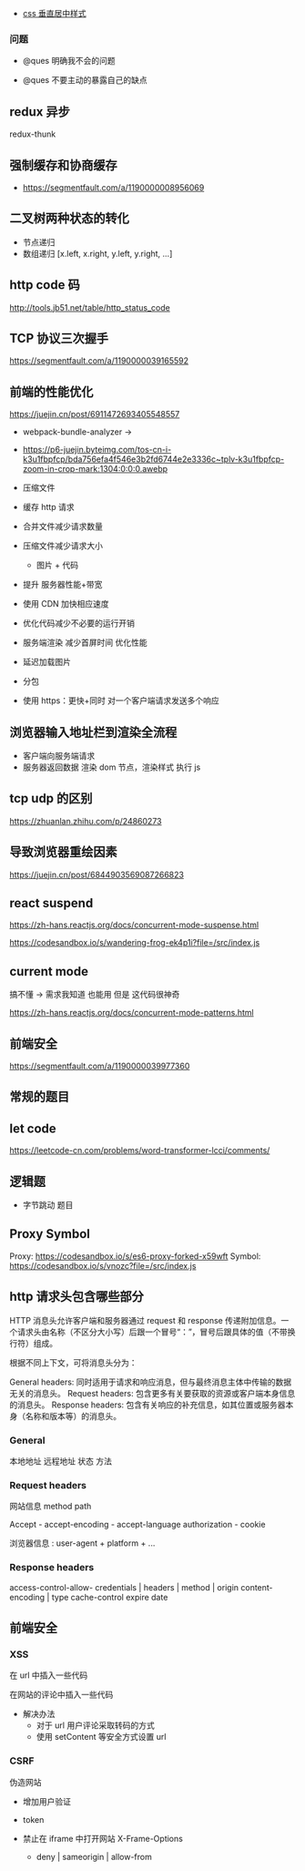 - [css 垂直居中样式](https://codesandbox.io/s/review-align-center-cb9wyc)

### 问题

- @ques 明确我不会的问题

- @ques 不要主动的暴露自己的缺点

## redux 异步

redux-thunk

## 强制缓存和协商缓存

- https://segmentfault.com/a/1190000008956069

## 二叉树两种状态的转化

- 节点递归
- 数组递归 [x.left, x.right, y.left, y.right, ...]

## http code 码

http://tools.jb51.net/table/http_status_code

## TCP 协议三次握手

https://segmentfault.com/a/1190000039165592

## 前端的性能优化

https://juejin.cn/post/6911472693405548557

- webpack-bundle-analyzer ->

- https://p6-juejin.byteimg.com/tos-cn-i-k3u1fbpfcp/bda756efa4f546e3b2fd6744e2e3336c~tplv-k3u1fbpfcp-zoom-in-crop-mark:1304:0:0:0.awebp

- 压缩文件

- 缓存 http 请求

- 合并文件减少请求数量

- 压缩文件减少请求大小

  - 图片 + 代码

- 提升 服务器性能+带宽

- 使用 CDN 加快相应速度

- 优化代码减少不必要的运行开销

- 服务端渲染 减少首屏时间 优化性能

- 延迟加载图片

- 分包

- 使用 https：更快+同时 对一个客户端请求发送多个响应

## 浏览器输入地址栏到渲染全流程

- 客户端向服务端请求
- 服务器返回数据 渲染 dom 节点，渲染样式 执行 js

## tcp udp 的区别

https://zhuanlan.zhihu.com/p/24860273

## 导致浏览器重绘因素

https://juejin.cn/post/6844903569087266823

## react suspend

https://zh-hans.reactjs.org/docs/concurrent-mode-suspense.html

https://codesandbox.io/s/wandering-frog-ek4p1i?file=/src/index.js

## current mode

搞不懂 -> 需求我知道 也能用 但是 这代码很神奇

https://zh-hans.reactjs.org/docs/concurrent-mode-patterns.html

## 前端安全

https://segmentfault.com/a/1190000039977360

## 常规的题目

## let code

https://leetcode-cn.com/problems/word-transformer-lcci/comments/

## 逻辑题

- 字节跳动 题目

## Proxy Symbol

Proxy: https://codesandbox.io/s/es6-proxy-forked-x59wft
Symbol: https://codesandbox.io/s/vnozc?file=/src/index.js

## http 请求头包含哪些部分

HTTP 消息头允许客户端和服务器通过 request 和 response 传递附加信息。一个请求头由名称（不区分大小写）后跟一个冒号“：”，冒号后跟具体的值（不带换行符）组成。

根据不同上下文，可将消息头分为：

General headers: 同时适用于请求和响应消息，但与最终消息主体中传输的数据无关的消息头。
Request headers: 包含更多有关要获取的资源或客户端本身信息的消息头。
Response headers: 包含有关响应的补充信息，如其位置或服务器本身（名称和版本等）的消息头。

### General

本地地址 远程地址 状态 方法

### Request headers

网站信息 method path

Accept - accept-encoding - accept-language
authorization - cookie

浏览器信息 : user-agent + platform + ...

### Response headers

access-control-allow- credentials | headers | method | origin
content- encoding | type
cache-control expire
date

## 前端安全

### XSS

在 url 中插入一些代码

在网站的评论中插入一些代码

- 解决办法
  - 对于 url 用户评论采取转码的方式
  - 使用 setContent 等安全方式设置 url

### CSRF

伪造网站

- 增加用户验证

- token

- 禁止在 iframe 中打开网站 X-Frame-Options
  - deny | sameorigin | allow-from
